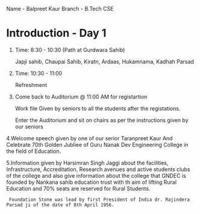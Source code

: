 Name - Balpreet Kaur
Branch - B.Tech CSE

# Introduction - Day 1

1. Time: 8:30 - 10:30 (Path at Gurdwara Sahib)

    Japji sahib, Chaupai Sahib, Kiratn, Ardaas, Hukamnama, Kadhah Parsad

2. Time: 10:30 - 11:00

    Refreshment

3. Come back to Auditorium @ 11:00 AM for registartion

    Work file Given by seniors to all the students after the registations.

    Enter the Auditorium and sit on chairs as per the instructions given by our seniors

4.Welcome speech given by one of our serior Taranpreet Kaur And Celebrate 70th Golden Jubliee of Guru Nanak Dev Engineering College in the field of Education.

5.Information given by Harsimran Singh Jaggi about the facilities, Infrastructure, Accreditation, Research avenues and active students clubs of the college and also give information about the college that GNDEC is founded by Nankana sahib education trust with th aim of lifting Rural Education and 70% seats are reserved for Rural Students.

     Foundation Stone was lead by first President of India dr. Rajindera Parsad ji of the date of 8th April 1956.

     
